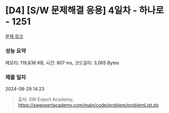 # [D4] [S/W 문제해결 응용] 4일차 - 하나로 - 1251 

[문제 링크](https://swexpertacademy.com/main/code/problem/problemDetail.do?contestProbId=AV15StKqAQkCFAYD) 

### 성능 요약

메모리: 119,836 KB, 시간: 807 ms, 코드길이: 3,065 Bytes

### 제출 일자

2024-08-29 14:23



> 출처: SW Expert Academy, https://swexpertacademy.com/main/code/problem/problemList.do